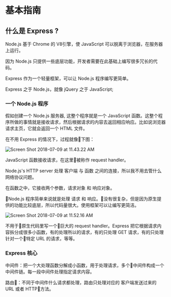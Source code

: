 # 基本指南

## 什么是 Express ?

Node.js 基于 Chrome 的 V8引擎，使 JavaScript 可以脱离于浏览器，在服务器上运行。

因为 Node.js 只提供一些底层功能，开发者需要在此基础上编写很多冗长的代码。

Express 作为一个轻量框架，可以让 Node.js 程序编写更简单。

Express 之于 Node.js，就像 jQuery 之于 JavaScript;


### 一个 Node.js 程序

假如创建一个 Node.js 服务器, 这整个程序就是一个 JavaScript 函数。这整个程序所做的事情就是接收请求，然后根据请求的内容去返回相应响应。比如说浏览器请求主页，它就会返回一个 HTML 文件。

在不用 Express 的情况下，过程就像下图：

![Screen Shot 2018-07-09 at 11.43.22 AM](https://i.imgur.com/pSx1DBJ.png)

JavaScript 函数接收请求，在这里被称作 request handler。

Node.js's HTTP server 处理 客户端 与 函数 之间的连接，所以我不用去管什么网络协议问题。

在函数之中，它接收两个参数，请求对象 和 响应对象。

Node.js 程序简单来说就是处理 请求 和 响应。没有很复杂，但是因为原生提供的功能比较底层，所以代码量很大。使用框架可以让编写更简洁。

![Screen Shot 2018-07-09 at 11.52.16 AM](https://i.imgur.com/g9ccPiM.png)

不用于原生代码里写一个巨大的 request handler。Express 把它根据请求内容拆分成很多小函数，有的处理所以的请求，有的只处理 GET 请求，有的只处理针对一个特定 URL 的请求，等等。

### Express 核心

中间件：把一个大处理函数分解成小函数，用于处理请求，多个中间件构成一个中间件链。每一段中间件处理指定请求内容。

路由：不同于中间件什么请求都处理，路由只处理对应的 客户端发送过来的 URL 或者 HTTP方法。

